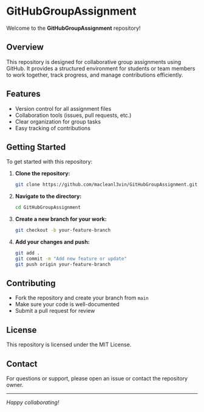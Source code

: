 # GitHubGroupAssignment

Welcome to the **GitHubGroupAssignment** repository!

## Overview

This repository is designed for collaborative group assignments using GitHub. It provides a structured environment for students or team members to work together, track progress, and manage contributions efficiently.

## Features

- Version control for all assignment files
- Collaboration tools (issues, pull requests, etc.)
- Clear organization for group tasks
- Easy tracking of contributions

## Getting Started

To get started with this repository:

1. **Clone the repository:**
   ```bash
   git clone https://github.com/macleanl3vin/GitHubGroupAssignment.git
   ```
2. **Navigate to the directory:**
   ```bash
   cd GitHubGroupAssignment
   ```
3. **Create a new branch for your work:**
   ```bash
   git checkout -b your-feature-branch
   ```
4. **Add your changes and push:**
   ```bash
   git add .
   git commit -m "Add new feature or update"
   git push origin your-feature-branch
   ```

## Contributing

- Fork the repository and create your branch from `main`
- Make sure your code is well-documented
- Submit a pull request for review

## License

This repository is licensed under the MIT License.

## Contact

For questions or support, please open an issue or contact the repository owner.

---

*Happy collaborating!*